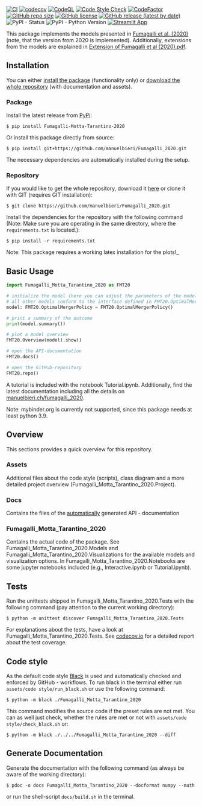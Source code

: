 [![CI](https://github.com/manuelbieri/Fumagalli_2020/actions/workflows/CodeCov.yml/badge.svg)](https://github.com/manuelbieri/Fumagalli_2020/actions/workflows/CodeCov.yml)
[![codecov](https://codecov.io/gh/manuelbieri/Fumagalli_2020/branch/master/graph/badge.svg?token=RRZ3PJI9U1)](https://codecov.io/gh/manuelbieri/Fumagalli_2020)
[![CodeQL](https://github.com/manuelbieri/Fumagalli_2020/actions/workflows/codeql-analysis.yml/badge.svg)](https://github.com/manuelbieri/Fumagalli_2020/actions/workflows/codeql-analysis.yml)
[![Code Style Check](https://github.com/manuelbieri/Fumagalli_2020/actions/workflows/Black.yml/badge.svg)](https://github.com/manuelbieri/Fumagalli_2020/actions/workflows/Black.yml)
[![CodeFactor](https://www.codefactor.io/repository/github/manuelbieri/fumagalli_2020/badge)](https://www.codefactor.io/repository/github/manuelbieri/fumagalli_2020)
[![GitHub repo size](https://img.shields.io/github/repo-size/manuelbieri/Fumagalli_2020)](https://github.com/manuelbieri/Fumagalli_2020)
[![GitHub license](https://img.shields.io/github/license/manuelbieri/Fumagalli_2020)](https://github.com/manuelbieri/Fumagalli_2020/blob/master/LICENSE)
[![GitHub release (latest by date)](https://img.shields.io/github/v/release/manuelbieri/Fumagalli_2020)](https://github.com/manuelbieri/Fumagalli_2020/releases)
![PyPI - Status](https://img.shields.io/pypi/status/Fumagalli-Motta-Tarantino-2020)
![PyPI - Python Version](https://img.shields.io/pypi/pyversions/Fumagalli-Motta-Tarantino-2020)
[![Streamlit App](https://static.streamlit.io/badges/streamlit_badge_black_white.svg)](https://manuelbieri-fmt20web-fmt20-app-hryht2.streamlitapp.com/)

This package implements the models presented in [Fumagalli et al. (2020)](https://papers.ssrn.com/sol3/papers.cfm?abstract_id=3674889) (note, that the version from 2020 is implemented).
Additionally, extensions from the models are explained in [Extension of Fumagalli et al (2020).pdf](https://github.com/manuelbieri/Fumagalli_2020/blob/master/Extension%20of%20Fumagalli%20et%20al%20(2020).pdf).

## Installation

You can either [install the package](#Package) (functionality only) or [download the whole repository](#Repository) (with documentation and assets).

<h3 id="Package">Package</h3>

Install the latest release from [PyPi](https://pypi.org/project/Fumagalli-Motta-Tarantino-2020/):

```shell
$ pip install Fumagalli-Motta-Tarantino-2020
```
Or install this package directly from source:

```shell
$ pip install git+https://github.com/manuelbieri/Fumagalli_2020.git
```
The necessary dependencies are automatically installed during the setup.

<h3 id="Repository">Repository</h3>

If you would like to get the whole repository, download it [here](https://github.com/manuelbieri/Fumagalli_2020/archive/refs/heads/master.zip)
or clone it with GIT (requires GIT installation):
```shell
$ git clone https://github.com/manuelbieri/Fumagalli_2020.git
```

Install the dependencies for the repository with the following command (Note: Make sure you are operating in the same directory, where the 
`requirements.txt` is located.):

```shell
$ pip install -r requirements.txt
```

Note: This package requires a working latex installation for the plots!_

## Basic Usage

```python
import Fumagalli_Motta_Tarantino_2020 as FMT20

# initialize the model (here you can adjust the parameters of the model)
# all other models conform to the interface defined in FMT20.OptimalMergerPolicy
model: FMT20.OptimalMergerPolicy = FMT20.OptimalMergerPolicy()

# print a summary of the outcome
print(model.summary())

# plot a model overview
FMT20.Overview(model).show()

# open the API-documentation
FMT20.docs()

# open the GitHub-repository
FMT20.repo()
```

A tutorial is included with the notebook Tutorial.ipynb. Additionally, find the latest documentation including all the details on [manuelbieri.ch/fumagalli_2020](https://manuelbieri.ch/Fumagalli_2020/).

Note: mybinder.org is currently not supported, since this package needs at least python 3.9.

## Overview

This sections provides a quick overview for this repository.

### Assets

Additional files about the code style (scripts), class diagram and a more detailed project overview (Fumagalli_Motta_Tarantino_2020.Project).

### Docs

Contains the files of the [automatically](#docs) generated API - documentation

### Fumagalli_Motta_Tarantino_2020

Contains the actual code of the package. See Fumagalli_Motta_Tarantino_2020.Models and Fumagalli_Motta_Tarantino_2020.Visualizations for
the available models and visualization options. In Fumagalli_Motta_Tarantino_2020.Notebooks are some jupyter notebooks included 
(e.g., Interactive.ipynb or Tutorial.ipynb).

## Tests

Run the unittests shipped in Fumagalli_Motta_Tarantino_2020.Tests with the following command (pay attention to the current working directory):

```shell
$ python -m unittest discover Fumagalli_Motta_Tarantino_2020.Tests
```

For explanations about the tests, have a look at Fumagalli_Motta_Tarantino_2020.Tests. See [codecov.io](https://app.codecov.io/gh/manuelbieri/Fumagalli_2020) for a detailed report about the test coverage.

## Code style

As the default code style [Black](https://black.readthedocs.io/en/stable/the_black_code_style/current_style.html) is used and
automatically checked and enforced by GitHub - workflows. To run black in the terminal either run `assets/code style/run_black.sh` or use the following command:
```shell
$ python -m black ./Fumagalli_Motta_Tarantino_2020
```
This command modifies the source code if the preset rules are not met. You can as well just check, whether the rules are met or not with `assets/code style/check_black.sh` or:
```shell
$ python -m black ./../../Fumagalli_Motta_Tarantino_2020 --diff
```

<h2 id="docs">Generate Documentation</h2>
Generate the documentation with the following command (as always be aware of the working directory):

```shell
$ pdoc -o docs Fumagalli_Motta_Tarantino_2020 --docformat numpy --math
```

or run the shell-script `docs/build.sh` in the terminal.
